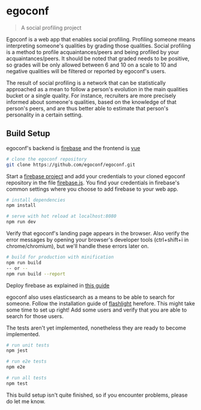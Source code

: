 # egoconf

> A social profiling project

Egoconf is a web app that enables social profiling.
Profiling someone means interpreting someone's qualities by grading those qualities.
Social profiling is a method to profile acquaintances/peers and being profiled by your acquaintances/peers.
It should be noted that graded needs to be positive, so grades will be only allowed between 6 and 10 on a scale to 10 and negative qualities will be filtered or reported by egoconf's users.

The result of social profiling is a network that can be statistically approached as a mean to follow a person's evolution in the main qualities bucket or a single quality.
For instance, recruiters are more precisely informed about someone's qualities, based on the knowledge of that person's peers, and are thus better able to estimate that person's personality in a certain setting.

## Build Setup

egoconf's backend is [firebase](https://firebase.google.com/) and the frontend is [vue](https://vuejs.org/)

``` bash
# clone the egoconf repository
git clone https://github.com/egoconf/egoconf.git
```
Start a [firebase project](https://console.firebase.google.com/u/0/) and add your credentials to your cloned egoconf repository in the file [firebase.js](src/firebase.js). You find your credentials in firebase's common settings where you choose to add firebase to your web app.

``` bash
# install dependencies
npm install

# serve with hot reload at localhost:8080
npm run dev
```
Verify that egoconf's landing page appears in the browser. Also verify the error messages by opening your browser's developer tools (ctrl+shift+i in chrome/chromium), but we'll handle these errors later on.
``` bash
# build for production with minification
npm run build
-- or --
npm run build --report
```
Deploy firebase as explained in [this guide](https://firebase.google.com/docs/hosting/deploying)

egoconf also uses elasticsearch as a means to be able to search for someone. Follow the installation guide of [flashlight](https://github.com/firebase/flashlight) herefore. This might take some time to set up right!
Add some users and verify that you are able to search for those users.

The tests aren't yet implemented, nonetheless they are ready to become implemented.
``` bash
# run unit tests
npm jest

# run e2e tests
npm e2e

# run all tests
npm test
```

This build setup isn't quite finished, so if you encounter problems, please do let me know.